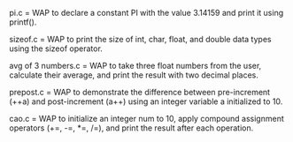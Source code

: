 pi.c = WAP to declare a constant PI with the value 3.14159 and print it using printf().

sizeof.c = WAP to print the size of int, char, float, and double data types using the sizeof operator.

avg of 3 numbers.c = WAP to take three float numbers from the user, calculate their average, and print the result with two decimal places.

prepost.c = WAP to demonstrate the difference between pre-increment (++a) and post-increment (a++) using an integer variable a initialized to 10.

cao.c = WAP to initialize an integer num to 10, apply compound assignment operators (+=, -=, *=, /=), and print the result after each operation.
